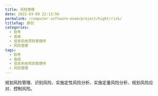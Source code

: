```yaml
---
title: 风险管理
date: 2022-03-09 22:13:56
permalink: /computer-software-exam/project/hight/risk/
titleTag: 原创
categories: 
  - 软考
  - 高级
  - 信息系统项目管理师
  - 风险管理
tags: 
  - 软考
  - 高级
  - 信息系统项目管理师
  - 风险管理
---
```


规划风险管理、识别风险、实施定性风险分析、实施定量风险分析、规划风险应对、控制风险。

<!-- more -->
